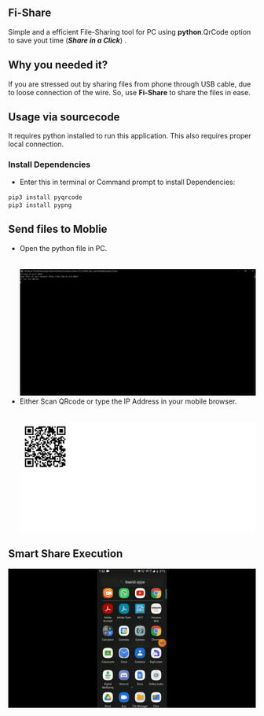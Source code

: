 ## Fi-Share
  Simple and a efficient File-Sharing tool for PC using <b>python</b>.QrCode option to save yout time (<i><b>Share in a Click</b></i>) .

## Why you needed it?
  If you are stressed out by sharing files from phone through USB cable, due to loose connection of the wire. So, use <b>Fi-Share</b> to share the files in ease.

## Usage via sourcecode
   It requires python installed to run this application. This also requires proper local connection.

### Install Dependencies
- Enter this in terminal or Command prompt to install Dependencies:
```
pip3 install pyqrcode
pip3 install pypng
```

## Send files to Moblie
  - Open the python file in PC.<br><br><br>
    ![index](https://github.com/pradyneel/Fi-Share/blob/master/Images/Execution.png)
  - Either Scan QRcode or type the IP Address in your mobile browser.<br><br><br>
    ![index](https://github.com/pradyneel/Fi-Share/blob/master/Images/QrCode.png)
    
## Smart Share Execution
  ![index](https://github.com/pradyneel/Fi-Share/blob/master/Images/ezgif-2-034f06672070.gif)

